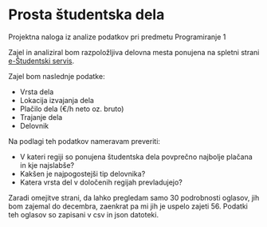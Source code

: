 # Prosta študentska dela

Projektna naloga iz analize podatkov pri predmetu Programiranje 1

Zajel in analiziral bom razpoložljiva delovna mesta ponujena na spletni strani [e-Študentski servis](https://www.studentski-servis.com/index.php?t=prostaDela&page=1&perPage=10&podjetje=&sort=1&workType=1&keyword=&urnaPostavkaMin=&urnaPostavkaMax=).

Zajel bom naslednje podatke:
* Vrsta dela
* Lokacija izvajanja dela
* Plačilo dela (€/h neto oz. bruto)
* Trajanje dela
* Delovnik

Na podlagi teh podatkov nameravam preveriti:
* V kateri regiji so ponujena študentska dela povprečno najbolje plačana in kje najslabše?
* Kakšen je najpogostejši tip delovnika?
* Katera vrsta del v določenih regijah prevladujejo?

Zaradi omejitve strani, da lahko pregledam samo 30 podrobnosti oglasov, jih bom zajemal do decembra, zaenkrat pa mi jih je uspelo zajeti 56. 
Podatki teh oglasov so zapisani v csv in json datoteki.

